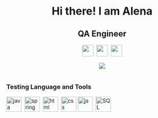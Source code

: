 <div id="header" align="center">
<h1> Hi there! I am Alena</h1>
<h2>QA Engineer</h2>
</div>
<div align="center">
  <div align="center"> 
    <a href="https://www.linkedin.com/in/elena-yanchik/"><img src="https://cdn-icons-png.flaticon.com/128/3536/3536505.png" width="30" height="30" /></a>&nbsp;
    <a href="https://t.me/YanchikLena"><img src="https://encrypted-tbn0.gstatic.com/images?q=tbn:ANd9GcRQpVteA79NPGBGtqnh_BtNIqXe_P-eCM0Uzl2_6DZeYg&s" width="30" height="30"/></a>&nbsp;
    <a href="mailto:lenochka28yan@gmail.com"><img src="https://cdn.icon-icons.com/icons2/535/PNG/512/Email-Icon_icon-icons.com_52870.png" width="30" height="30"/></a>
     
  </div>
  
![](http://github-profile-summary-cards.vercel.app/api/cards/profile-details?username=AlenaYanchyk&theme=default)
  
  <img src="https://komarev.com/ghpvc/?username=AlenaYanchyk&style=flat-square&color=lightgrey" alt=""/>
  
</div>

<div >
  
  ### Testing                                                          Language and Tools
  
   <img src="https://cdn.jsdelivr.net/gh/devicons/devicon/icons/java/java-original.svg" title="java" width="40" height="40"/>&nbsp;
   <img src="https://cdn.jsdelivr.net/gh/devicons/devicon/icons/spring/spring-plain.svg" title="spring" width="40" height="40"/>&nbsp;
  <img src="https://cdn.jsdelivr.net/gh/devicons/devicon/icons/html5/html5-original.svg" title="html" width="40" height="40"/>&nbsp;
  <img src="https://cdn.jsdelivr.net/gh/devicons/devicon/icons/css3/css3-original.svg" title="css" width="40" height="40" />
  <img src="https://cdn.jsdelivr.net/gh/devicons/devicon/icons/javascript/javascript-original.svg" title="js" width="40" height="40"/>&nbsp;
  <img src="https://cdn.jsdelivr.net/gh/devicons/devicon/icons/mysql/mysql-plain.svg" title="SQL" width="40" height="40" />
 </div>
  
  

